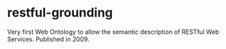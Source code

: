 restful-grounding
=================

Very first Web Ontology to allow the semantic description of RESTful Web Services. Published in 2009.
